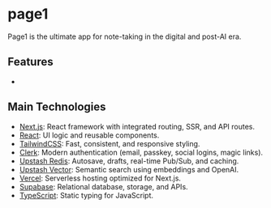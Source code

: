 # page1

Page1 is the ultimate app for note-taking in the digital and post-AI era.

## Features

-

## Main Technologies

- [Next.js](https://nextjs.org/): React framework with integrated routing, SSR, and API routes.
- [React](https://reactjs.org/): UI logic and reusable components.
- [TailwindCSS](https://tailwindcss.com/): Fast, consistent, and responsive styling.
- [Clerk](https://clerk.dev/): Modern authentication (email, passkey, social logins, magic links).
- [Upstash Redis](https://upstash.com/redis): Autosave, drafts, real-time Pub/Sub, and caching.
- [Upstash Vector](https://upstash.com/vector): Semantic search using embeddings and OpenAI.
- [Vercel](https://vercel.com/): Serverless hosting optimized for Next.js.
- [Supabase](https://supabase.com/): Relational database, storage, and APIs.
- [TypeScript](https://www.typescriptlang.org/): Static typing for JavaScript.
